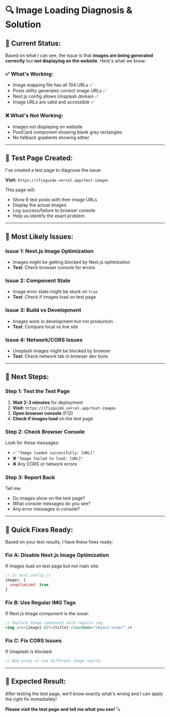 # 🔍 Image Loading Diagnosis & Solution

## 🎯 **Current Status:**

Based on what I can see, the issue is that **images are being generated correctly** but **not displaying on the website**. Here's what we know:

### ✅ **What's Working:**
- Image mapping file has all 104 URLs ✅
- Posts utility generates correct image URLs ✅
- Next.js config allows Unsplash domain ✅
- Image URLs are valid and accessible ✅

### ❌ **What's Not Working:**
- Images not displaying on website
- PostCard component showing blank grey rectangles
- No fallback gradients showing either

---

## 🧪 **Test Page Created:**

I've created a test page to diagnose the issue:

**Visit:** `https://ifixguide.vercel.app/test-images`

This page will:
- Show 6 test posts with their image URLs
- Display the actual images
- Log success/failure to browser console
- Help us identify the exact problem

---

## 🔧 **Most Likely Issues:**

### **Issue 1: Next.js Image Optimization**
- Images might be getting blocked by Next.js optimization
- **Test**: Check browser console for errors

### **Issue 2: Component State**
- Image error state might be stuck on `true`
- **Test**: Check if images load on test page

### **Issue 3: Build vs Development**
- Images work in development but not production
- **Test**: Compare local vs live site

### **Issue 4: Network/CORS Issues**
- Unsplash images might be blocked by browser
- **Test**: Check network tab in browser dev tools

---

## 🚀 **Next Steps:**

### **Step 1: Test the Test Page**
1. **Wait 2-3 minutes** for deployment
2. **Visit:** `https://ifixguide.vercel.app/test-images`
3. **Open browser console** (F12)
4. **Check if images load** on the test page

### **Step 2: Check Browser Console**
Look for these messages:
- ✅ `"Image loaded successfully: [URL]"`
- ❌ `"Image failed to load: [URL]"`
- ❌ Any CORS or network errors

### **Step 3: Report Back**
Tell me:
- Do images show on the test page?
- What console messages do you see?
- Any error messages in console?

---

## 🔧 **Quick Fixes Ready:**

Based on your test results, I have these fixes ready:

### **Fix A: Disable Next.js Image Optimization**
If images load on test page but not main site:
```javascript
// In next.config.js
images: {
  unoptimized: true
}
```

### **Fix B: Use Regular IMG Tags**
If Next.js Image component is the issue:
```jsx
// Replace Image component with regular img
<img src={image} alt={title} className="object-cover" />
```

### **Fix C: Fix CORS Issues**
If Unsplash is blocked:
```javascript
// Add proxy or use different image source
```

---

## 🎯 **Expected Result:**

After testing the test page, we'll know exactly what's wrong and I can apply the right fix immediately!

**Please visit the test page and tell me what you see!** 🔍
